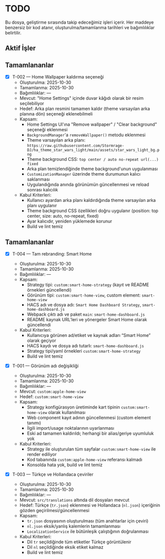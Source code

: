 # TODO

Bu dosya, geliştirme sırasında takip edeceğimiz işleri içerir. Her maddeye benzersiz bir kod atanır, oluşturulma/tamamlanma tarihleri ve bağımlılıklar belirtilir.

## Aktif İşler

## Tamamlananlar

- [x] T-002 — Home Wallpaper kaldırma seçeneği
  - Oluşturulma: 2025-10-30
  - Tamamlanma: 2025-10-30
  - Bağımlılıklar: —
  - Mevcut: "Home Settings" içinde duvar kâğıdı olarak bir resim seçilebiliyor
  - Hedef: Arka plan resmini tamamen kaldır (theme varsayılan arka planına dön) seçeneği eklenebilmeli
  - Kapsam:
    - Home Settings UI'ına "Remove wallpaper" / "Clear background" seçeneği eklenmesi
    - `BackgroundManager`'a `removeWallpaper()` metodu eklenmesi
    - Theme varsayılan arka planı: `https://raw.githubusercontent.com/Stormrage-DJ/ha_theme_star_wars_light/main/assets/star_wars_light_bg.png`
    - Theme background CSS: `top center / auto no-repeat url(...) fixed`
    - Arka plan temizlendiğinde theme background'unun uygulanması
    - `CustomizationManager` üzerinde theme durumunun kalıcı saklanması
    - Uygulandığında anında görünümün güncellenmesi ve reload sonrası kalıcılık
  - Kabul Kriterleri:
    - Kullanıcı ayardan arka planı kaldırdığında theme varsayılan arka planı uygulanır
    - Theme background CSS özellikleri doğru uygulanır (position: top center, size: auto, no-repeat, fixed)
    - Ayar kalıcıdır, yeniden yüklemede korunur
    - Build ve lint temiz

## Tamamlananlar

- [x] T-004 — Tam rebranding: Smart Home
  - Oluşturulma: 2025-10-30
  - Tamamlanma: 2025-10-30
  - Bağımlılıklar: —
  - Kapsam:
    - Strategy tipi: `custom:smart-home-strategy` (kayıt ve README örnekleri güncellendi)
    - Görünüm tipi: `custom:smart-home-view`, custom element: `smart-home-view`
    - HACS adı ve dosya adı: `Smart Home Dashboard Strategy`, `smart-home-dashboard.js`
    - Webpack çıktı adı ve paket `main`: `smart-home-dashboard.js`
    - README kaynak URL’leri ve yönergeler Smart Home olarak güncellendi
  - Kabul Kriterleri:
    - Kullanıcıya görünen ad/etiket ve kaynak adları “Smart Home” olarak geçiyor
    - HACS kaydı ve dosya adı tutarlı: `smart-home-dashboard.js`
    - Strategy tipi/yaml örnekleri `custom:smart-home-strategy`
    - Build ve lint temiz

- [x] T-001 — Görünüm adı değişikliği
  - Oluşturulma: 2025-10-30
  - Tamamlanma: 2025-10-30
  - Bağımlılıklar: —
  - Mevcut: `custom:apple-home-view`
  - Hedef: `custom:smart-home-view`
  - Kapsam:
    - Strategy konfigürasyon üretiminde kart tipinin `custom:smart-home-view` olarak kullanılması
    - Web component kayıt adının güncellenmesi (custom element tanımı)
    - İlgili import/usage noktalarının uyarlanması
    - Eski ad tamamen kaldırıldı; herhangi bir alias/geriye uyumluluk yok
  - Kabul Kriterleri:
    - Strategy ile oluşturulan tüm sayfalar `custom:smart-home-view` ile render ediliyor
    - Kod tabanında `custom:apple-home-view` referansı kalmadı
    - Konsolda hata yok, build ve lint temiz

- [x] T-003 — Türkçe ve Hollandaca çeviriler
  - Oluşturulma: 2025-10-30
  - Tamamlanma: 2025-10-30
  - Bağımlılıklar: —
  - Mevcut: `src/translations` altında dil dosyaları mevcut
  - Hedef: Türkçe (`tr.json`) eklenmesi ve Hollandaca (`nl.json`) içeriğinin gözden geçirilmesi/güncellenmesi
  - Kapsam:
    - `tr.json` dosyasının oluşturulması (tüm anahtarlar için çeviri)
    - `nl.json` eksik/yanlış kalemlerin tamamlanması
    - `LocalizationService` ile bütünleşik çalıştığının doğrulanması
  - Kabul Kriterleri:
    - Dil `tr` seçildiğinde tüm etiketler Türkçe görüntülenir
    - Dil `nl` seçildiğinde eksik etiket kalmaz
    - Build ve lint temiz
